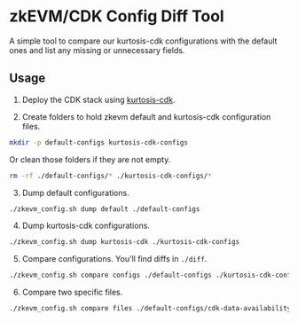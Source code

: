 # zkEVM/CDK Config Diff Tool

A simple tool to compare our kurtosis-cdk configurations with the default ones and list any missing or unnecessary fields.

## Usage

1. Deploy the CDK stack using [kurtosis-cdk](https://github.com/0xPolygon/kurtosis-cdk).

2. Create folders to hold zkevm default and kurtosis-cdk configuration files.

```bash
mkdir -p default-configs kurtosis-cdk-configs
```

Or clean those folders if they are not empty.

```bash
rm -rf ./default-configs/* ./kurtosis-cdk-configs/*
```

3. Dump default configurations.

```bash
./zkevm_config.sh dump default ./default-configs
```

4. Dump kurtosis-cdk configurations.

```bash
./zkevm_config.sh dump kurtosis-cdk ./kurtosis-cdk-configs
```

5. Compare configurations. You'll find diffs in `./diff`.

```bash
./zkevm_config.sh compare configs ./default-configs ./kurtosis-cdk-configs
```

6. Compare two specific files.

```bash
./zkevm_config.sh compare files ./default-configs/cdk-data-availability-config.toml ./kurtosis-cdk-configs/cdk-data-availability-config.toml
```

